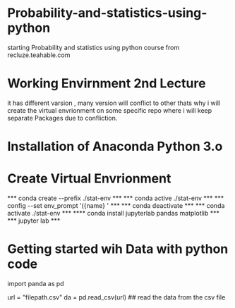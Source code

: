 # Probability-and-statistics-using-python
starting Probability and statistics using python course from recluze.teahable.com

# Working Envirnment 2nd Lecture
it has different varsion , many version will conflict to other thats why i will create the virtual envrionment on some specific repo where i will keep separate Packages due to confliction.

# Installation of Anaconda Python 3.o
# Create Virtual Envrionment
 *** conda create --prefix ./stat-env ***
 *** conda active ./stat-env ***
 *** config --set env_prompt '({name} ' ***
 *** conda deactivate ***
 *** conda activate ./stat-env ***
 **** conda install jupyterlab pandas matplotlib ***
 *** jupyter lab ***

# Getting started wih Data with python code

import panda as pd

url = "filepath.csv"
da = pd.read_csv(url) ## read the data from the csv file






 
